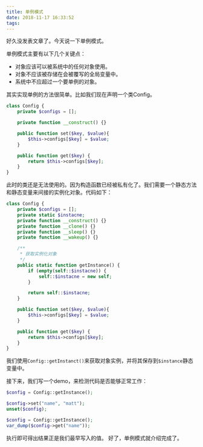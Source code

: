 ```yaml
---
title: 单例模式
date: 2018-11-17 16:33:52
tags:
---
```

好久没发表文章了。今天说一下单例模式。

单例模式主要有以下几个关键点：

- 对象应该可以被系统中的任何对象使用。
- 对象不应该被存储在会被覆写的全局变量中。
- 系统中不应超过一个要单例的对象。



其实实现单例的方法很简单。比如我们现在声明一个类Config。

````php
class Config {
    private $configs = [];

    private function __construct() {}

    public function set($key, $value){
        $this->configs[$key] = $value;
    }

    public function get($key) {
        return $this->configs[$key];
    }
}
````

此时的类还是无法使用的。因为构造函数已经被私有化了。我们需要一个静态方法和静态变量来间接的实例化对象。代码如下：

````php
class Config {
    private $configs = [];
    private static $instacne;
    private function __construct() {}
    private function __clone() {}
    private function __sleep() {}
    private function __wakeup() {}

    /**
     * 获取实例化对象
     */
    public static function getInstance() {
        if (empty(self::$instacne)) {
            self::$instacne = new self;
        }

        return self::$instacne;
    }

    public function set($key, $value){
        $this->configs[$key] = $value;
    }

    public function get($key) {
        return $this->configs[$key];
    }
}
````

我们使用`Config::getInstanct()`来获取对象实例，并将其保存到`$instance`静态变量中。

接下来，我们写一个demo，来检测代码是否能够正常工作：

````php
$config = Config::getInstance();

$config->set("name", "matt");
unset($config);

$config = Config::getInstance();
var_dump($config->get("name"));
````

执行即可得出结果正是我们最早写入的值。 好了，单例模式就介绍完成了。
